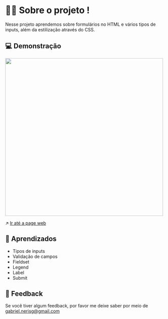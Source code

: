 # 🧑‍💻 Sobre o projeto ! 

Nesse projeto aprendemos sobre formulários no HTML e vários tipos de inputs, além da estilização através do CSS.

## 💻 Demonstração

<div> <img src="https://user-images.githubusercontent.com/87450820/179576301-086d68c4-1b72-4bbd-adc2-c64810d03eac.png" width="500px" /> </div>

↗️ <a href="https://gabriel-neriss.github.io/ProjFormIntermediario/">Ir até a page web </a>

## 🧠 Aprendizados

- Tipos de inputs
- Validação de campos 
- Fieldset
- Legend
- Label
- Submit



## 👀 Feedback

Se você tiver algum feedback, por favor me deixe saber por meio de gabriel.nerisg@gmail.com
